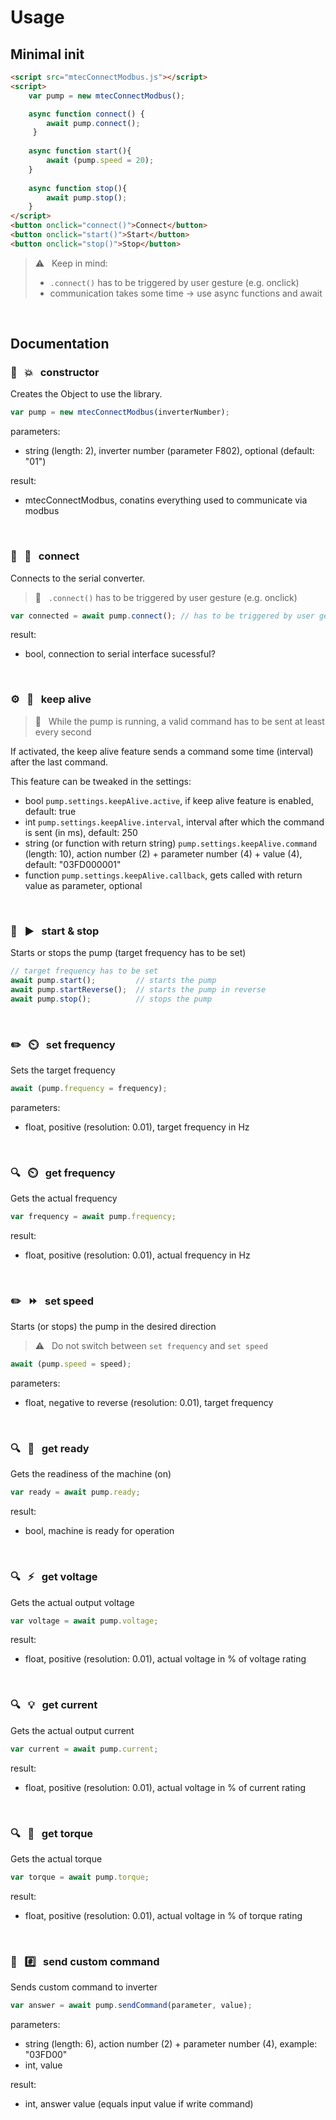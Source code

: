 # Usage

## Minimal init

```html
<script src="mtecConnectModbus.js"></script>
<script>
    var pump = new mtecConnectModbus();

    async function connect() {
        await pump.connect();
     }
    
    async function start(){
        await (pump.speed = 20);
    }
    
    async function stop(){
        await pump.stop();
    }
</script>
<button onclick="connect()">Connect</button>
<button onclick="start()">Start</button>
<button onclick="stop()">Stop</button>
```
> :warning: &nbsp; Keep in mind:
> * `.connect()` has to be triggered by user gesture (e.g. onclick)
> * communication takes some time &rarr; use async functions and await

&nbsp;

## Documentation

### :wrench: &nbsp; :boom: &nbsp; constructor

Creates the Object to use the library.

```javascript
var pump = new mtecConnectModbus(inverterNumber);
```

parameters:
* string (length: 2), inverter number (parameter F802), optional (default: "01")

result:
* mtecConnectModbus, conatins everything used to communicate via modbus

&nbsp;

### :wrench: &nbsp; :electric_plug: &nbsp; connect

Connects to the serial converter.

> :memo: &nbsp; `.connect()` has to be triggered by user gesture (e.g. onclick)

```javascript
var connected = await pump.connect(); // has to be triggered by user gesture (e.g. onclick)
```

result:
* bool, connection to serial interface sucessful?

&nbsp;

### :gear: &nbsp; :arrows_counterclockwise: &nbsp; keep alive

> :memo: &nbsp; While the pump is running, a valid command has to be sent at least every second

If activated, the keep alive feature sends a command some time (interval) after the last command.

This feature can be tweaked in the settings:

* bool `pump.settings.keepAlive.active`, if keep alive feature is enabled, default: true
* int `pump.settings.keepAlive.interval`, interval after which the command is sent (in ms), default: 250
* string (or function with return string) `pump.settings.keepAlive.command` (length: 10), action number (2) + parameter number (4) + value (4), default: "03FD000001"
* function `pump.settings.keepAlive.callback`, gets called with return value as parameter, optional

&nbsp;

### :wrench: &nbsp; :arrow_forward: &nbsp; start & stop

Starts or stops the pump (target frequency has to be set)

```javascript
// target frequency has to be set
await pump.start();         // starts the pump
await pump.startReverse();  // starts the pump in reverse
await pump.stop();          // stops the pump
```

&nbsp;

### :pencil2: &nbsp; :timer_clock: &nbsp; set frequency

Sets the target frequency

```javascript
await (pump.frequency = frequency);
```

parameters:
* float, positive (resolution: 0.01), target frequency in Hz

&nbsp;

### :mag: &nbsp; :timer_clock: &nbsp; get frequency

Gets the actual frequency

```javascript
var frequency = await pump.frequency;
```

result:
* float, positive (resolution: 0.01), actual frequency in Hz

&nbsp;

### :pencil2: &nbsp; :fast_forward: &nbsp; set speed

Starts (or stops) the pump in the desired direction

> :warning: &nbsp; Do not switch between `set frequency` and `set speed`

```javascript
await (pump.speed = speed);
```

parameters:
* float, negative to reverse (resolution: 0.01), target frequency

&nbsp;

### :mag: &nbsp; :vertical_traffic_light: &nbsp; get ready

Gets the readiness of the machine (on)

```javascript
var ready = await pump.ready;
```

result:
* bool, machine is ready for operation

&nbsp;

### :mag: &nbsp; :zap: &nbsp; get voltage

Gets the actual output voltage

```javascript
var voltage = await pump.voltage;
```

result:
* float, positive (resolution: 0.01), actual voltage in % of voltage rating

&nbsp;

### :mag: &nbsp; :bulb: &nbsp; get current

Gets the actual output current

```javascript
var current = await pump.current;
```

result:
* float, positive (resolution: 0.01), actual voltage in % of current rating

&nbsp;

### :mag: &nbsp; :muscle: &nbsp; get torque

Gets the actual torque

```javascript
var torque = await pump.torque;
```

result:
* float, positive (resolution: 0.01), actual voltage in % of torque rating

&nbsp;

### :wrench: &nbsp; :hash: &nbsp; send custom command

Sends custom command to inverter

```javascript
var answer = await pump.sendCommand(parameter, value);
```

parameters:
* string (length: 6), action number (2) + parameter number (4), example: "03FD00"
* int, value

result:
* int, answer value (equals input value if write command)

&nbsp;
